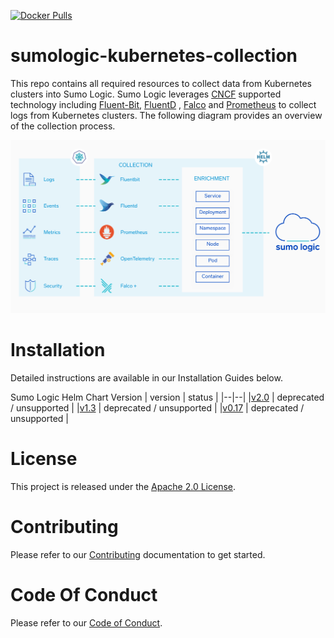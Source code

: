 [![Docker Pulls](https://img.shields.io/docker/pulls/sumologic/kubernetes-fluentd.svg)](https://hub.docker.com/r/sumologic/kubernetes-fluentd)

# sumologic-kubernetes-collection

This repo contains all required resources to collect data from Kubernetes clusters into Sumo Logic. Sumo Logic leverages [CNCF](https://www.cncf.io) supported technology including [Fluent-Bit](https://fluentbit.io), [FluentD](https://www.fluentd.org) , [Falco](https://www.falco.org/) and [Prometheus](https://prometheus.io) to collect logs from Kubernetes clusters. The following diagram provides an overview of the collection process.

![overview](/images/overview.png)

# Installation

Detailed instructions are available in our Installation Guides below.

Sumo Logic Helm Chart Version
| version | status |
|--|--|
|[v2.0](https://github.com/SumoLogic/sumologic-kubernetes-collection/tree/release-v2.0/deploy/README.md) | deprecated / unsupported  |
|[v1.3](https://github.com/SumoLogic/sumologic-kubernetes-collection/tree/release-v1.3/deploy/README.md) | deprecated / unsupported |
|[v0.17](https://github.com/SumoLogic/sumologic-kubernetes-collection/tree/release-v0.17/deploy/README.md) | deprecated / unsupported |

# License

This project is released under the [Apache 2.0 License](./LICENSE).

# Contributing

Please refer to our [Contributing](./CONTRIBUTING.md) documentation to get started.

# Code Of Conduct

Please refer to our [Code of Conduct](CODE_OF_CONDUCT.md).
